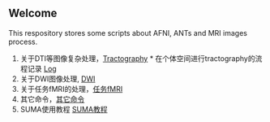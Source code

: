 ## Welcome
This respository stores some scripts about AFNI, ANTs and MRI images process.
1. 关于DTI等图像复杂处理，[Tractography](https://github.com/Roger1219/Medical_Images_Process/blob/main/Tractography_scripts.md)
        * 在个体空间进行tractography的流程记录 [Log](https://github.com/Roger1219/Medical_Images_Process/blob/main/log.md)
2. 关于DWI图像处理, [DWI](https://github.com/Roger1219/Medical_Images_Process/blob/main/DWI_image_process_scripts.md)
3. 关于任务fMRI的处理，[任务fMRI](https://github.com/Roger1219/Medical_Images_Process/blob/main/fMRI_scripts.md)
4. 其它命令，[其它命令](https://github.com/Roger1219/Medical_Images_Process/blob/main/Other_programs.md)
5. SUMA使用教程 [SUMA教程](https://github.com/Roger1219/Medical_Images_Process/blob/main/SUMA_intro.md)